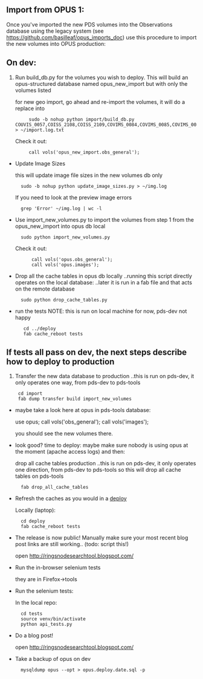 ## Import from OPUS 1:

Once you've imported the new PDS volumes into the Observations database
using the legacy system (see https://github.com/basilleaf/opus_imports_doc)
use this procedure to import the new volumes into OPUS production:

## On dev:


1. Run build_db.py for the volumes you wish to deploy. This will build an
	 opus-structured database named opus_new_import but with only the volumes listed

	 for new geo import, go ahead and re-import the volumes, it will do a
	 replace into

 			sudo -b nohup python import/build_db.py COUVIS_0057,COISS_2108,COISS_2109,COVIMS_0084,COVIMS_0085,COVIMS_0086 > ~/import.log.txt

	Check it out:

			call vols('opus_new_import.obs_general');

- Update Image Sizes

	this will update image file sizes in the new volumes db only

		sudo -b nohup python update_image_sizes.py > ~/img.log

 	If you need to look at the preview image errors

		grep 'Error' ~/img.log | wc -l

- Use import_new_volumes.py to import the volumes from step 1 from the
	 opus_new_import into opus db local

	 	sudo python import_new_volumes.py

	Check it out:

			call vols('opus.obs_general');
			call vols('opus.images');

- Drop all the cache tables in opus db locally
	..running this script directly operates on the local database:
	..later it is run in a fab file and that acts on the remote database

		sudo python drop_cache_tables.py

- run the tests
	NOTE: this is run on local machine for now, pds-dev not happy

		 cd ../deploy
		 fab cache_reboot tests


## 	If tests all pass on dev, the next steps describe how to deploy to production

1. Transfer the new data database to production
	 ..this is run on pds-dev, it only operates one way, from pds-dev to pds-tools

		cd import
		fab dump transfer build import_new_volumes

- maybe take a look here at opus in pds-tools database:

	use opus;
	call vols('obs_general');
	call vols('images');

	you should see the new volumes there.

- look good? time to deploy:
	maybe make sure nobody is using opus at the moment (apache access logs)
	and then:

	drop all cache tables production
	..this is run on pds-dev, it only operates one direction, from pds-dev to pds-tools
	  so this will drop all cache tables on pds-tools

		fab drop_all_cache_tables


- Refresh the caches as you would in a [deploy](../deploy/README.md)

	Locally (laptop):

		cd deploy
		fab cache_reboot tests


- The release is now public! Manually make sure your most recent blog post links are still working.. (todo: script this!)

    open http://ringsnodesearchtool.blogspot.com/


- Run the in-browser selenium tests

	they are in Firefox->tools


- Run the selenium tests:

    In the local repo:

        cd tests
        source venv/bin/activate
        python api_tests.py


- Do a blog post!

	open http://ringsnodesearchtool.blogspot.com/

- Take a backup of opus on dev

		mysqldump opus --opt > opus.deploy.date.sql -p
